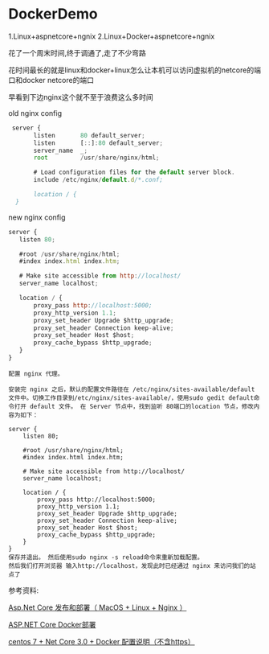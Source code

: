 # DockerDemo
1.Linux+aspnetcore+ngnix
2.Linux+Docker+aspnetcore+ngnix

花了一个周末时间,终于调通了,走了不少弯路

花时间最长的就是linux和docker+linux怎么让本机可以访问虚拟机的netcore的端口和docker  netcore的端口

早看到下边nginx这个就不至于浪费这么多时间


old nginx config

 ```js
  server {
        listen       80 default_server;
        listen       [::]:80 default_server;
        server_name  _;
        root         /usr/share/nginx/html;

        # Load configuration files for the default server block.
        include /etc/nginx/default.d/*.conf;

        location / {
   }
 ```

 new nginx config 
 
 ```js
server {
	listen 80;

	#root /usr/share/nginx/html;
	#index index.html index.htm;

	# Make site accessible from http://localhost/
	server_name localhost;

	location / {
		proxy_pass http://localhost:5000;
		proxy_http_version 1.1;
		proxy_set_header Upgrade $http_upgrade;
		proxy_set_header Connection keep-alive;
		proxy_set_header Host $host;
		proxy_cache_bypass $http_upgrade;
	}
}
```

~~~
配置 nginx 代理。

安装完 nginx 之后，默认的配置文件路径在 /etc/nginx/sites-available/default 文件中。切换工作目录到/etc/nginx/sites-available/，使用sudo gedit default命令打开 default 文件。 在 Server 节点中，找到监听 80端口的location 节点，修改内容为如下：

server {
	listen 80;

	#root /usr/share/nginx/html;
	#index index.html index.htm;

	# Make site accessible from http://localhost/
	server_name localhost;

	location / {
		proxy_pass http://localhost:5000;
		proxy_http_version 1.1;
		proxy_set_header Upgrade $http_upgrade;
		proxy_set_header Connection keep-alive;
		proxy_set_header Host $host;
		proxy_cache_bypass $http_upgrade;
	}
}
保存并退出。 然后使用sudo nginx -s reload命令来重新加载配置。
然后我们打开浏览器 输入http://localhost，发现此时已经通过 nginx 来访问我们的站点了

~~~

参考资料:

 [Asp.Net Core 发布和部署（ MacOS + Linux + Nginx ）](https://www.cnblogs.com/savorboard/p/dotnet-core-publish-nginx.html)
 
 [ASP.NET Core Docker部署](https://www.cnblogs.com/savorboard/p/dotnetcore-docker.html)
 
 [centos 7 + Net Core 3.0 + Docker 配置说明（不含https）](https://www.cnblogs.com/nickchou/p/11810938.html)